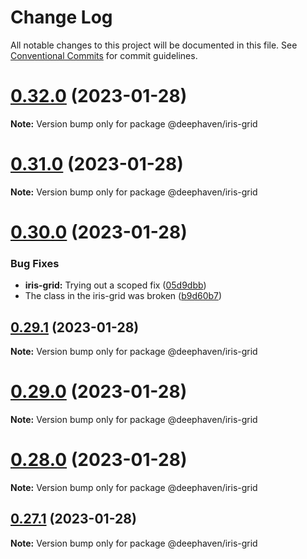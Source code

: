 # Change Log

All notable changes to this project will be documented in this file.
See [Conventional Commits](https://conventionalcommits.org) for commit guidelines.

# [0.32.0](https://github.com/deephaven/web-client-ui/compare/v0.31.1...v0.32.0) (2023-01-28)

**Note:** Version bump only for package @deephaven/iris-grid





# [0.31.0](https://github.com/deephaven/web-client-ui/compare/v0.30.0...v0.31.0) (2023-01-28)

**Note:** Version bump only for package @deephaven/iris-grid





# [0.30.0](https://github.com/deephaven/web-client-ui/compare/v0.27.0...v0.30.0) (2023-01-28)


### Bug Fixes

* **iris-grid:** Trying out a scoped fix ([05d9dbb](https://github.com/deephaven/web-client-ui/commit/05d9dbbaec402f32f16806d734e440d92f146de0))
* The class in the iris-grid was broken ([b9d60b7](https://github.com/deephaven/web-client-ui/commit/b9d60b7c2cfb7c215bc723124a036cbe9986e658))





## [0.29.1](https://github.com/deephaven/web-client-ui/compare/v0.29.0...v0.29.1) (2023-01-28)

**Note:** Version bump only for package @deephaven/iris-grid





# [0.29.0](https://github.com/deephaven/web-client-ui/compare/v0.28.0...v0.29.0) (2023-01-28)

**Note:** Version bump only for package @deephaven/iris-grid





# [0.28.0](https://github.com/deephaven/web-client-ui/compare/v0.27.1...v0.28.0) (2023-01-28)

**Note:** Version bump only for package @deephaven/iris-grid





## [0.27.1](https://github.com/deephaven/web-client-ui/compare/v0.27.0...v0.27.1) (2023-01-28)

**Note:** Version bump only for package @deephaven/iris-grid
